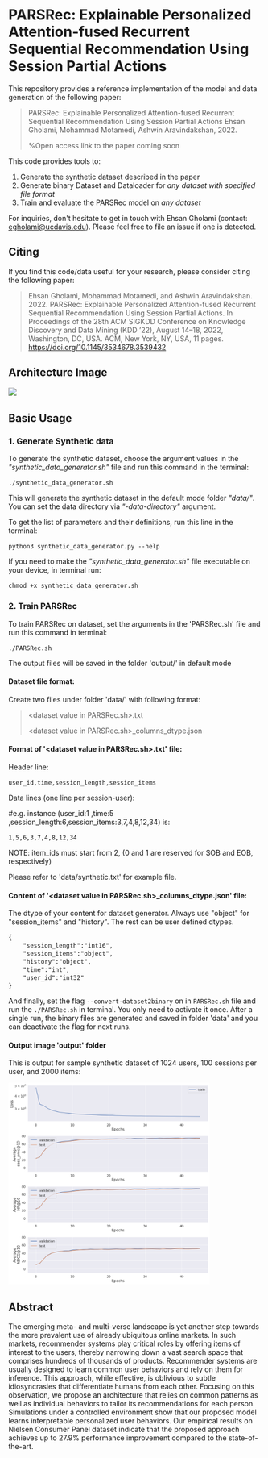 # PARSRec: Explainable Personalized Attention-fused Recurrent Sequential Recommendation Using Session Partial Actions

This repository provides a reference implementation of the model and data generation of the following paper:

> PARSRec: Explainable Personalized Attention-fused Recurrent Sequential Recommendation Using Session Partial Actions
> Ehsan Gholami, Mohammad Motamedi, Ashwin Aravindakshan, 2022.
>  
> %Open access link to the paper coming soon

This code provides tools to:
1. Generate the synthetic dataset described in the paper
2. Generate binary Dataset and Dataloader for *any dataset with specified file format*
3. Train and evaluate the PARSRec model on *any dataset*

For inquiries, don't hesitate to get in touch with Ehsan Gholami (contact: egholami@ucdavis.edu). Please feel free to file an issue if one is detected.

## Citing

If you find this code/data useful for your research, please consider citing the following paper:
> Ehsan Gholami, Mohammad Motamedi, and Ashwin Aravindakshan. 2022. PARSRec: Explainable Personalized Attention-fused Recurrent Sequential Recommendation Using Session Partial Actions. In Proceedings of the 28th ACM SIGKDD Conference on Knowledge Discovery and Data Mining (KDD ’22),  August 14–18, 2022, Washington, DC, USA. ACM, New York, NY, USA, 11 pages. https://doi.org/10.1145/3534678.3539432

## Architecture Image


<img src="https://user-images.githubusercontent.com/17379116/172081336-f1d4372d-edee-4fe8-800c-956850e10c8d.jpg" width="400">


## Basic Usage
### 1. Generate Synthetic data
To generate the synthetic dataset, choose the argument values in the *"synthetic_data_generator.sh"* file and run this command in the terminal:

    ./synthetic_data_generator.sh

This will generate the synthetic dataset in the default mode folder *"data/"*. You can set the data directory via *"-data-directory"* argument.

To get the list of parameters and their definitions, run this line in the terminal:

    python3 synthetic_data_generator.py --help
    
If you need to make the *"synthetic_data_generator.sh"* file executable on your device, in terminal run:
 
    chmod +x synthetic_data_generator.sh

### 2. Train PARSRec

To train PARSRec on dataset, set the arguments in the 'PARSRec.sh' file and run this command in terminal:

    ./PARSRec.sh

The output files will be saved in the folder 'output/' in default mode

#### Dataset file format:

Create two files under folder 'data/' with following format:

> \<dataset value in PARSRec.sh\>.txt
> 
> \<dataset value in PARSRec.sh\>_columns_dtype.json

#### Format of '\<dataset value in PARSRec.sh\>.txt' file:

Header line:
    
    user_id,time,session_length,session_items
    
Data lines (one line per session-user):

#e.g. instance (user_id:1 ,time:5 ,session_length:6,session_items:3,7,4,8,12,34) is:

    1,5,6,3,7,4,8,12,34
    
NOTE: item_ids must start from 2, (0 and 1 are reserved for SOB and EOB, respectively)

Please refer to 'data/synthetic.txt' for example file.

#### Content of '\<dataset value in PARSRec.sh\>_columns_dtype.json' file:

The dtype of your content for dataset generator. Always use "object" for "session_items" and "history". The rest can be user defined dtypes.

    {
        "session_length":"int16",
        "session_items":"object", 
        "history":"object", 
        "time":"int", 
        "user_id":"int32"
    }

And finally, set the flag ```--convert-dataset2binary``` on in ```PARSRec.sh``` file and run the ```./PARSRec.sh``` in terminal. You only need to activate it once. After a single run, the binary files are generated and saved in folder 'data' and you can deactivate the flag for next runs.

#### Output image 'output' folder

This is output for sample synthetic dataset of 1024 users, 100 sessions per user, and 2000 items:

<img src="output/perf_loss.png" width="400">

## Abstract

The emerging meta- and multi-verse landscape is yet another step towards the more prevalent use of already ubiquitous online markets. In such markets, recommender systems play critical roles by offering items of interest to the users, thereby narrowing down a vast search space that comprises hundreds of thousands of products. Recommender systems are usually designed to learn common user behaviors and rely on them for inference. This approach, while effective, is oblivious to subtle idiosyncrasies that differentiate humans from each other. Focusing on this observation, we propose an architecture that relies on common patterns as well as individual behaviors to tailor its recommendations for each person. Simulations under a controlled environment show that our proposed model learns interpretable personalized user behaviors. Our empirical results on Nielsen Consumer Panel dataset indicate that the proposed approach achieves up to 27.9% performance improvement compared to the state-of-the-art.

